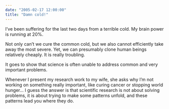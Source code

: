 ```yaml
---
date: "2005-02-17 12:00:00"
title: "Damn cold!"
---
```




I&rsquo;ve been suffering for the last two days from a terrible cold. My brain power is running at 20%.

Not only can&rsquo;t we cure the common cold, but we also cannot efficiently take away the most severe. Yet, we can presumably clone human beings relatively cheaply. It is really troubling.

It goes to show that science is often unable to address common and very important problems.

Whenever I present my research work to my wife, she asks why I&rsquo;m not working on something really important, like curing cancer or stopping world hunger&hellip; I guess the answer is that scientific research is not about solving problems, it is about trying to make some patterns unfold, and these patterns lead you where they do.


